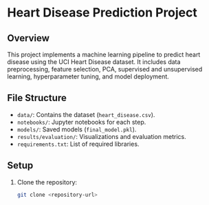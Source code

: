 # Heart Disease Prediction Project

## Overview
This project implements a machine learning pipeline to predict heart disease using the UCI Heart Disease dataset. It includes data preprocessing, feature selection, PCA, supervised and unsupervised learning, hyperparameter tuning, and model deployment.

## File Structure
- `data/`: Contains the dataset (`heart_disease.csv`).
- `notebooks/`: Jupyter notebooks for each step.
- `models/`: Saved models (`final_model.pkl`).
- `results/evaluation/`: Visualizations and evaluation metrics.
- `requirements.txt`: List of required libraries.

## Setup
1. Clone the repository:
   ```bash
   git clone <repository-url>